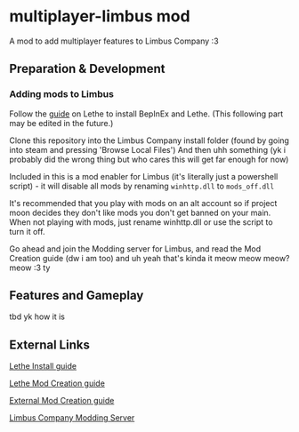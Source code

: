 # multiplayer-limbus mod

A mod to add multiplayer features to Limbus Company :3

## Preparation & Development

### Adding mods to Limbus

Follow the [guide](https://lethelc.site/install) on Lethe to install BepInEx and Lethe.
(This following part may be edited in the future.)

Clone this repository into the Limbus Company install folder (found by going into steam and pressing 'Browse Local Files')
And then uhh something (yk i probably did the wrong thing but who cares this will get far enough for now)

Included in this is a mod enabler for Limbus (it's literally just a powershell script) - it will disable all mods by renaming `winhttp.dll` to `mods_off.dll`

It's recommended that you play with mods on an alt account so if project moon decides they don't like mods you don't get banned on your main. When not playing with mods, just rename winhttp.dll or use the script to turn it off.

Go ahead and join the Modding server for Limbus, and read the Mod Creation guide (dw i am too) and uh yeah that's kinda it meow meow meow? meow :3
ty

## Features and Gameplay
tbd yk how it is

## External Links

[Lethe Install guide](https://lethelc.site/install)

[Lethe Mod Creation guide](https://lethelc.site/guide)

[External Mod Creation guide](https://lethelc.site/guide/code)

[Limbus Company Modding Server](https://discord.gg/TKtrEeMGKc)
